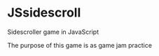 # JSsidescroll
 Sidescroller game in JavaScript
 
 The purpose of this game is as game jam practice 
